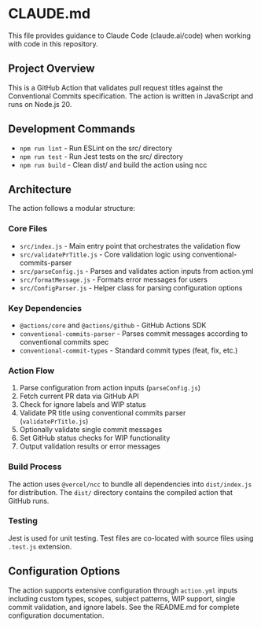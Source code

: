 # CLAUDE.md

This file provides guidance to Claude Code (claude.ai/code) when working with code in this repository.

## Project Overview

This is a GitHub Action that validates pull request titles against the Conventional Commits specification. The action is written in JavaScript and runs on Node.js 20.

## Development Commands

- `npm run lint` - Run ESLint on the src/ directory
- `npm run test` - Run Jest tests on the src/ directory  
- `npm run build` - Clean dist/ and build the action using ncc

## Architecture

The action follows a modular structure:

### Core Files
- `src/index.js` - Main entry point that orchestrates the validation flow
- `src/validatePrTitle.js` - Core validation logic using conventional-commits-parser
- `src/parseConfig.js` - Parses and validates action inputs from action.yml
- `src/formatMessage.js` - Formats error messages for users
- `src/ConfigParser.js` - Helper class for parsing configuration options

### Key Dependencies
- `@actions/core` and `@actions/github` - GitHub Actions SDK
- `conventional-commits-parser` - Parses commit messages according to conventional commits spec
- `conventional-commit-types` - Standard commit types (feat, fix, etc.)

### Action Flow
1. Parse configuration from action inputs (`parseConfig.js`)
2. Fetch current PR data via GitHub API
3. Check for ignore labels and WIP status
4. Validate PR title using conventional commits parser (`validatePrTitle.js`)
5. Optionally validate single commit messages
6. Set GitHub status checks for WIP functionality
7. Output validation results or error messages

### Build Process
The action uses `@vercel/ncc` to bundle all dependencies into `dist/index.js` for distribution. The `dist/` directory contains the compiled action that GitHub runs.

### Testing
Jest is used for unit testing. Test files are co-located with source files using `.test.js` extension.

## Configuration Options

The action supports extensive configuration through `action.yml` inputs including custom types, scopes, subject patterns, WIP support, single commit validation, and ignore labels. See the README.md for complete configuration documentation.